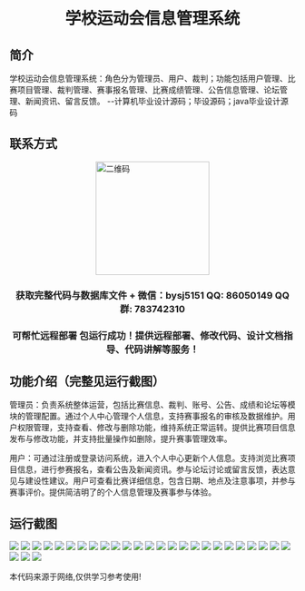 <p><h1 align="center">学校运动会信息管理系统</h1></p>

## 简介
学校运动会信息管理系统：角色分为管理员、用户、裁判；功能包括用户管理、比赛项目管理、裁判管理、赛事报名管理、比赛成绩管理、公告信息管理、论坛管理、新闻资讯、留言反馈。    --计算机毕业设计源码；毕设源码；java毕业设计源码


## 联系方式
<img src="https://bs-1329754181.cos.ap-shanghai.myqcloud.com/wx.jpg" alt="二维码" style="display: block; margin: 0 auto;" width="200px">
<p><h3 align="center">获取完整代码与数据库文件 + 微信：bysj5151 QQ: 86050149 QQ群: 783742310</h3></p>
<p><h3 align="center">可帮忙远程部署 包运行成功！提供远程部署、修改代码、设计文档指导、代码讲解等服务！</h3></p>

## 功能介绍（完整见运行截图）
管理员：负责系统整体运营，包括比赛信息、裁判、账号、公告、成绩和论坛等模块的管理配置。通过个人中心管理个人信息，支持赛事报名的审核及数据维护。用户权限管理，支持查看、修改与删除功能，维持系统正常运转。提供比赛项目信息发布与修改功能，并支持批量操作如删除，提升赛事管理效率。

用户：可通过注册或登录访问系统，进入个人中心更新个人信息。支持浏览比赛项目信息，进行参赛报名，查看公告及新闻资讯。参与论坛讨论或留言反馈，表达意见与建设性建议。用户可查看比赛详细信息，包含日期、地点及注意事项，并参与赛事评价。提供简洁明了的个人信息管理及赛事参与体验。


## 运行截图
![](https://bs-1329754181.cos.ap-shanghai.myqcloud.com/ssm/SchoolSportsEventManagementSystem/img/001.jpg)
![](https://bs-1329754181.cos.ap-shanghai.myqcloud.com/ssm/SchoolSportsEventManagementSystem/img/002.jpg)
![](https://bs-1329754181.cos.ap-shanghai.myqcloud.com/ssm/SchoolSportsEventManagementSystem/img/003.jpg)
![](https://bs-1329754181.cos.ap-shanghai.myqcloud.com/ssm/SchoolSportsEventManagementSystem/img/004.jpg)
![](https://bs-1329754181.cos.ap-shanghai.myqcloud.com/ssm/SchoolSportsEventManagementSystem/img/005.jpg)
![](https://bs-1329754181.cos.ap-shanghai.myqcloud.com/ssm/SchoolSportsEventManagementSystem/img/006.jpg)
![](https://bs-1329754181.cos.ap-shanghai.myqcloud.com/ssm/SchoolSportsEventManagementSystem/img/007.jpg)
![](https://bs-1329754181.cos.ap-shanghai.myqcloud.com/ssm/SchoolSportsEventManagementSystem/img/008.jpg)
![](https://bs-1329754181.cos.ap-shanghai.myqcloud.com/ssm/SchoolSportsEventManagementSystem/img/009.jpg)
![](https://bs-1329754181.cos.ap-shanghai.myqcloud.com/ssm/SchoolSportsEventManagementSystem/img/010.jpg)
![](https://bs-1329754181.cos.ap-shanghai.myqcloud.com/ssm/SchoolSportsEventManagementSystem/img/011.jpg)
![](https://bs-1329754181.cos.ap-shanghai.myqcloud.com/ssm/SchoolSportsEventManagementSystem/img/012.jpg)
![](https://bs-1329754181.cos.ap-shanghai.myqcloud.com/ssm/SchoolSportsEventManagementSystem/img/013.jpg)
![](https://bs-1329754181.cos.ap-shanghai.myqcloud.com/ssm/SchoolSportsEventManagementSystem/img/014.jpg)
![](https://bs-1329754181.cos.ap-shanghai.myqcloud.com/ssm/SchoolSportsEventManagementSystem/img/015.jpg)
![](https://bs-1329754181.cos.ap-shanghai.myqcloud.com/ssm/SchoolSportsEventManagementSystem/img/016.jpg)
![](https://bs-1329754181.cos.ap-shanghai.myqcloud.com/ssm/SchoolSportsEventManagementSystem/img/017.jpg)
![](https://bs-1329754181.cos.ap-shanghai.myqcloud.com/ssm/SchoolSportsEventManagementSystem/img/018.jpg)
![](https://bs-1329754181.cos.ap-shanghai.myqcloud.com/ssm/SchoolSportsEventManagementSystem/img/019.jpg)
![](https://bs-1329754181.cos.ap-shanghai.myqcloud.com/ssm/SchoolSportsEventManagementSystem/img/020.jpg)
![](https://bs-1329754181.cos.ap-shanghai.myqcloud.com/ssm/SchoolSportsEventManagementSystem/img/021.jpg)
![](https://bs-1329754181.cos.ap-shanghai.myqcloud.com/ssm/SchoolSportsEventManagementSystem/img/022.jpg)
![](https://bs-1329754181.cos.ap-shanghai.myqcloud.com/ssm/SchoolSportsEventManagementSystem/img/023.jpg)
![](https://bs-1329754181.cos.ap-shanghai.myqcloud.com/ssm/SchoolSportsEventManagementSystem/img/024.jpg)
![](https://bs-1329754181.cos.ap-shanghai.myqcloud.com/ssm/SchoolSportsEventManagementSystem/img/025.jpg)
![](https://bs-1329754181.cos.ap-shanghai.myqcloud.com/ssm/SchoolSportsEventManagementSystem/img/026.jpg)
![](https://bs-1329754181.cos.ap-shanghai.myqcloud.com/ssm/SchoolSportsEventManagementSystem/img/027.jpg)
![](https://bs-1329754181.cos.ap-shanghai.myqcloud.com/ssm/SchoolSportsEventManagementSystem/img/028.jpg)

<p>本代码来源于网络,仅供学习参考使用!</p>
